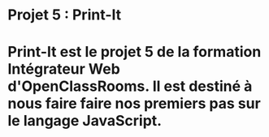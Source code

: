 # Projet 5 : Print-It

# Print-It est le projet 5 de la formation Intégrateur Web d'OpenClassRooms. Il est destiné à nous faire faire nos premiers pas sur le langage JavaScript.
 
 
